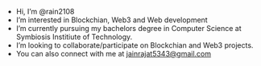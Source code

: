 - Hi, I’m @rain2108
- I’m interested in Blockchian, Web3 and Web development
- I’m currently pursuing my bachelors degree in Computer Science at Symbiosis Institiute of Technology.
- I’m looking to collaborate/participate on Blockchian and Web3 projects.
- You can also connect with me at jainrajat5343@gmail.com

<!---
rain2108/rain2108 is a ✨ special ✨ repository because its `README.md` (this file) appears on your GitHub profile.
You can click the Preview link to take a look at your changes.
--->
